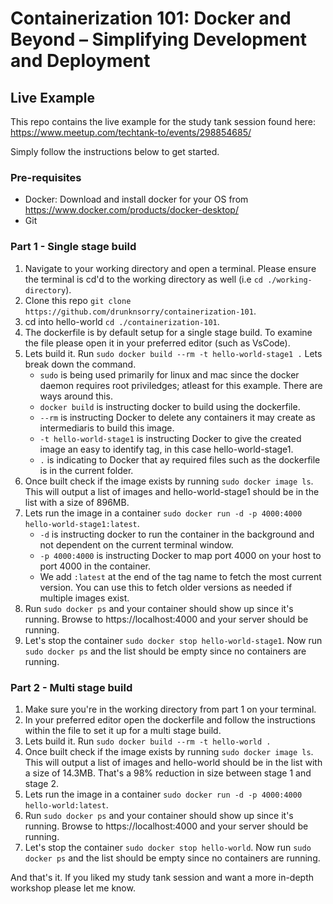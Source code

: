 # Containerization 101: Docker and Beyond – Simplifying Development and Deployment

## Live Example
This repo contains the live example for the study tank session found here: https://www.meetup.com/techtank-to/events/298854685/

Simply follow the instructions below to get started.

### Pre-requisites
- Docker: Download and install docker for your OS from https://www.docker.com/products/docker-desktop/
- Git


### Part 1 - Single stage build
1. Navigate to your working directory and open a terminal. Please ensure the terminal is cd'd to the working directory as well (i.e `cd ./working-directory`).
2. Clone this repo `git clone https://github.com/drunknsorry/containerization-101`.
3. cd into hello-world `cd ./containerization-101`.
4. The dockerfile is by default setup for a single stage build. To examine the file please open it in your preferred editor (such as VsCode).
5. Lets build it. Run `sudo docker build --rm -t hello-world-stage1 .`
    Lets break down the command.
    - `sudo` is being used primarily for linux and mac since the docker daemon requires root priviledges; atleast for this example. There are ways around this.
    - `docker build` is instructing docker to build using the dockerfile.
    - `--rm` is instructing Docker to delete any containers it may create as intermediaris to build this image.
    - `-t hello-world-stage1` is instructing Docker to give the created image an easy to identify tag, in this case hello-world-stage1.
    - `.` is indicating to Docker that ay required files such as the dockerfile is in the current folder.
6. Once built check if the image exists by running `sudo docker image ls`. This will output a list of images and hello-world-stage1 should be in the list with a size of 896MB.
7. Lets run the image in a container `sudo docker run -d -p 4000:4000 hello-world-stage1:latest`.
    - `-d` is instructing docker to run the container in the background and not dependent on the current terminal window.
    - `-p 4000:4000` is instructing Docker to map port 4000 on your host to port 4000 in the container.
    - We add `:latest` at the end of the tag name to fetch the most current version. You can use this to fetch older versions as needed if multiple images exist.
8. Run `sudo docker ps` and your container should show up since it's running. Browse to https://localhost:4000 and your server should be running.
9. Let's stop the container `sudo docker stop hello-world-stage1`. Now run `sudo docker ps` and the list should be empty since no containers are running.

### Part 2 - Multi stage build
1. Make sure you're in the working directory from part 1 on your terminal.
2. In your preferred editor open the dockerfile and follow the instructions within the file to set it up for a multi stage build.
3. Lets build it. Run `sudo docker build --rm -t hello-world .` 
4. Once built check if the image exists by running `sudo docker image ls`. This will output a list of images and hello-world should be in the list with a size of 14.3MB. That's a 98% reduction in size between stage 1 and stage 2.
5. Lets run the image in a container `sudo docker run -d -p 4000:4000 hello-world:latest`.
6. Run `sudo docker ps` and your container should show up since it's running. Browse to https://localhost:4000 and your server should be running.
7. Let's stop the container `sudo docker stop hello-world`. Now run `sudo docker ps` and the list should be empty since no containers are running.

And that's it. If you liked my study tank session and want a more in-depth workshop please let me know.